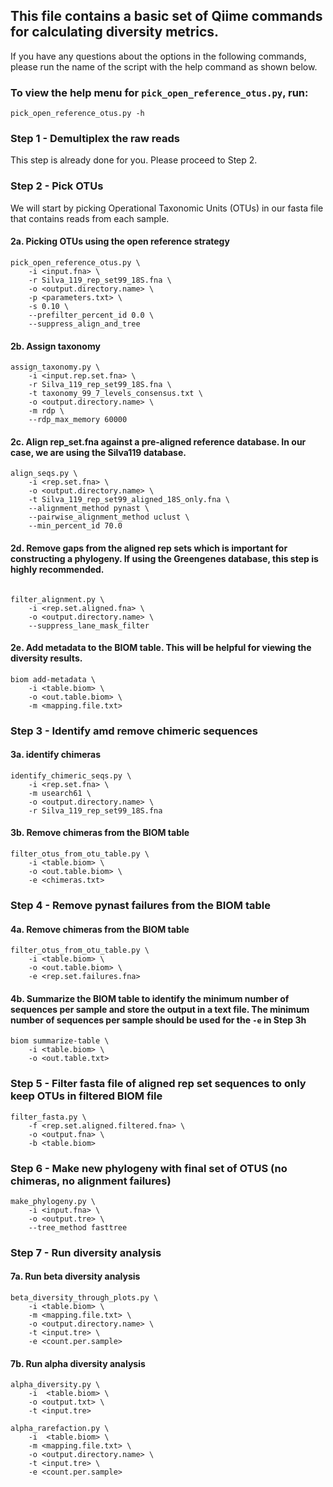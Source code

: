 ## This file contains a basic set of Qiime commands for calculating diversity metrics.

If you have any questions about the options in the following commands, please run the name of the script with the help command as shown below.

### To view the help menu for `pick_open_reference_otus.py`, run:

```
pick_open_reference_otus.py -h

```
### Step 1 - Demultiplex the raw reads

This step is already done for you. Please proceed to Step 2.

### Step 2 - Pick OTUs 
We will start by picking Operational Taxonomic Units (OTUs) in our fasta file that contains reads from each sample. 

#### 2a. Picking OTUs using the open reference strategy
```
pick_open_reference_otus.py \
	-i <input.fna> \
	-r Silva_119_rep_set99_18S.fna \
	-o <output.directory.name> \
	-p <parameters.txt> \
	-s 0.10 \
	--prefilter_percent_id 0.0 \
	--suppress_align_and_tree
```
 
#### 2b. Assign taxonomy

```
assign_taxonomy.py \
	-i <input.rep.set.fna> \
	-r Silva_119_rep_set99_18S.fna \
	-t taxonomy_99_7_levels_consensus.txt \
	-o <output.directory.name> \
	-m rdp \
	--rdp_max_memory 60000
```


#### 2c. Align rep_set.fna against a pre-aligned reference database. In our case, we are using the Silva119 database. 
```
align_seqs.py \
	-i <rep.set.fna> \
	-o <output.directory.name> \
	-t Silva_119_rep_set99_aligned_18S_only.fna \
	--alignment_method pynast \
	--pairwise_alignment_method uclust \
	--min_percent_id 70.0
```


#### 2d. Remove gaps from the aligned rep sets which is important for constructing a phylogeny. If using the Greengenes database, this step is highly recommended. 
```

filter_alignment.py \
	-i <rep.set.aligned.fna> \
	-o <output.directory.name> \
	--suppress_lane_mask_filter
```

#### 2e. Add metadata to the BIOM table. This will be helpful for viewing the diversity results.
```
biom add-metadata \
	-i <table.biom> \
	-o <out.table.biom> \
	-m <mapping.file.txt>
```

### Step 3 - Identify amd remove chimeric sequences 

#### 3a. identify chimeras
```
identify_chimeric_seqs.py \
	-i <rep.set.fna> \
	-m usearch61 \
	-o <output.directory.name> \
	-r Silva_119_rep_set99_18S.fna
```
#### 3b. Remove chimeras from the BIOM table

```
filter_otus_from_otu_table.py \
	-i <table.biom> \
	-o <out.table.biom> \
	-e <chimeras.txt>
```

### Step 4 - Remove pynast failures from the BIOM table
#### 4a. Remove chimeras from the BIOM table

```
filter_otus_from_otu_table.py \
	-i <table.biom> \
	-o <out.table.biom> \
	-e <rep.set.failures.fna>
```

#### 4b. Summarize the BIOM table to identify the minimum number of sequences per sample and store the output in a text file. The minimum number of sequences per sample should be used for the `-e` in Step 3h
```
biom summarize-table \
	-i <table.biom> \
	-o <out.table.txt>
```

### Step 5 -  Filter fasta file of aligned rep set sequences to only keep OTUs in filtered BIOM file
```
filter_fasta.py \
	-f <rep.set.aligned.filtered.fna> \
	-o <output.fna> \
	-b <table.biom>
```

### Step 6 - Make new phylogeny with final set of OTUS (no chimeras, no alignment failures)
```
make_phylogeny.py \
	-i <input.fna> \
	-o <output.tre> \
	--tree_method fasttree
```

### Step 7 - Run diversity analysis
#### 7a. Run beta diversity analysis
```
beta_diversity_through_plots.py \
	-i <table.biom> \
	-m <mapping.file.txt> \
	-o <output.directory.name> \
	-t <input.tre> \
	-e <count.per.sample>
```
#### 7b. Run alpha diversity analysis

```
alpha_diversity.py \
	-i  <table.biom> \
	-o <output.txt> \
	-t <input.tre> 
```
```
alpha_rarefaction.py \
	-i  <table.biom> \
	-m <mapping.file.txt> \
	-o <output.directory.name> \
	-t <input.tre> \
	-e <count.per.sample>
```